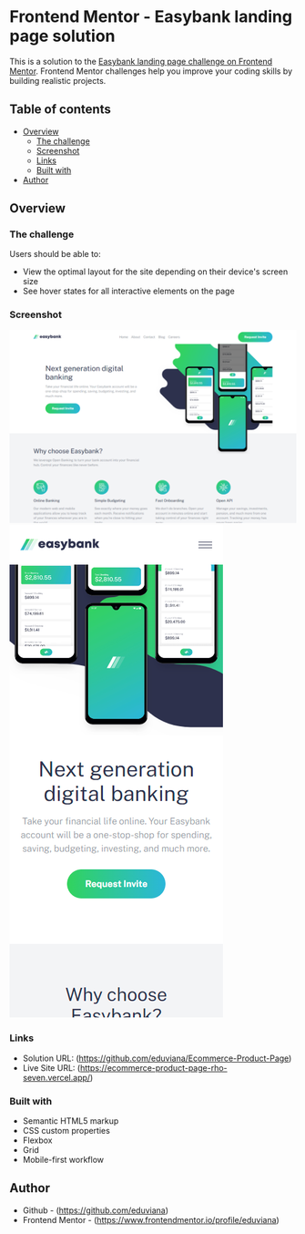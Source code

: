 # Frontend Mentor - Easybank landing page solution

This is a solution to the [Easybank landing page challenge on Frontend Mentor](https://www.frontendmentor.io/challenges/easybank-landing-page-WaUhkoDN). Frontend Mentor challenges help you improve your coding skills by building realistic projects. 

## Table of contents

- [Overview](#overview)
  - [The challenge](#the-challenge)
  - [Screenshot](#screenshot)
  - [Links](#links)
  - [Built with](#built-with)
- [Author](#author)


## Overview

### The challenge

Users should be able to:

- View the optimal layout for the site depending on their device's screen size
- See hover states for all interactive elements on the page

### Screenshot

![](./desktop.png) <br />
![](./mobile.png)

### Links

- Solution URL: (https://github.com/eduviana/Ecommerce-Product-Page)
- Live Site URL: (https://ecommerce-product-page-rho-seven.vercel.app/)


### Built with

- Semantic HTML5 markup
- CSS custom properties
- Flexbox
- Grid
- Mobile-first workflow

## Author

- Github - (https://github.com/eduviana)
- Frontend Mentor - (https://www.frontendmentor.io/profile/eduviana)
